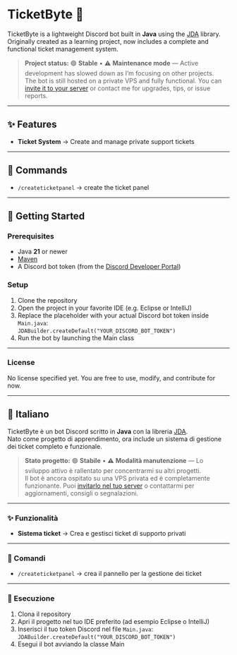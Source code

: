 # TicketByte 🎫

TicketByte is a lightweight Discord bot built in **Java** using the [JDA](https://github.com/DV8FromTheWorld/JDA) library.  
Originally created as a learning project, now includes a complete and functional ticket management system.

> **Project status:** 🟢 **Stable** • ⚠️ **Maintenance mode** — Active development has slowed down as I’m focusing on other projects.  
> The bot is still hosted on a private VPS and fully functional. You can [invite it to your server](https://discord.com/oauth2/authorize?client_id=1405217920887554080&permissions=268823568&integration_type=0&scope=applications.commands+bot) or contact me for upgrades, tips, or issue reports.

---

## ✨ Features

- **Ticket System** → Create and manage private support tickets

---

## 📜 Commands

- ``/createticketpanel`` → create the ticket panel

---

## 🚀 Getting Started

### Prerequisites

- Java **21** or newer  
- [Maven](https://maven.apache.org/)  
- A Discord bot token (from the [Discord Developer Portal](https://discord.com/developers/applications))  

### Setup

1. Clone the repository  
3. Open the project in your favorite IDE (e.g. Eclipse or IntelliJ)  
4. Replace the placeholder with your actual Discord bot token inside `Main.java`:  
   `JDABuilder.createDefault("YOUR_DISCORD_BOT_TOKEN")`  
5. Run the bot by launching the Main class  

---

### License

No license specified yet. You are free to use, modify, and contribute for now.

---

## 🎯 Italiano

TicketByte è un bot Discord scritto in **Java** con la libreria [JDA](https://github.com/DV8FromTheWorld/JDA).  
Nato come progetto di apprendimento, ora include un sistema di gestione dei ticket completo e funzionale.

> **Stato progetto:** 🟢 **Stabile** • ⚠️ **Modalità manutenzione** — Lo sviluppo attivo è rallentato per concentrarmi su altri progetti.  
> Il bot è ancora ospitato su una VPS privata ed è completamente funzionante. Puoi [invitarlo nel tuo server](https://discord.com/oauth2/authorize?client_id=1405217920887554080&permissions=268823568&integration_type=0&scope=applications.commands+bot) o contattarmi per aggiornamenti, consigli o segnalazioni.

---

### ✨ Funzionalità

- **Sistema ticket** → Crea e gestisci ticket di supporto privati

---

### 📜 Comandi

- ``/createticketpanel`` → crea il pannello per la gestione dei ticket

---

### 🚀 Esecuzione

1. Clona il repository  
3. Apri il progetto nel tuo IDE preferito (ad esempio Eclipse o IntelliJ)  
4. Inserisci il tuo token Discord nel file `Main.java`:  
   `JDABuilder.createDefault("YOUR_DISCORD_BOT_TOKEN")`  
5. Esegui il bot avviando la classe Main
